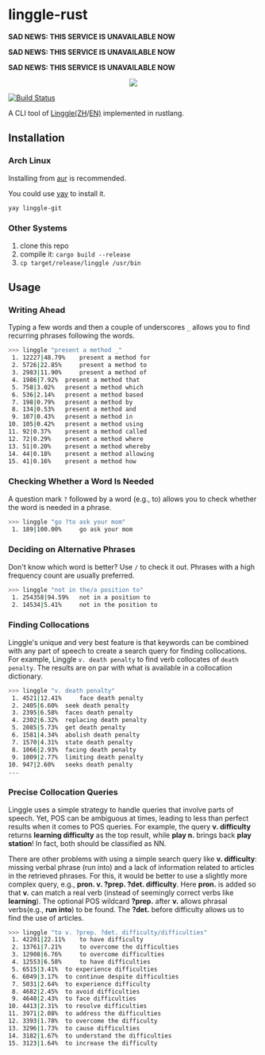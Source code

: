 # linggle-rust

**SAD NEWS: THIS SERVICE IS UNAVAILABLE NOW**

**SAD NEWS: THIS SERVICE IS UNAVAILABLE NOW**

**SAD NEWS: THIS SERVICE IS UNAVAILABLE NOW**

<div align="center"><img src="https://linggle.com/static/img/linggle-logo.png" /></div>

[![Build Status](https://travis-ci.org/OIdiotLin/linggle-rust.svg?branch=master)](https://travis-ci.org/OIdiotLin/linggle-rust)


A CLI tool of [Linggle(ZH](https://linggle.com)/[EN)](https://linggle.com/en) implemented in rustlang.

## Installation

### Arch Linux

Installing from [aur](https://aur.archlinux.org/packages/linggle-git/) is recommended.

You could use [yay](https://github.com/Jguer/yay) to install it.

```bash
yay linggle-git
```

### Other Systems

1. clone this repo 
2. compile it: `cargo build --release`
3. `cp target/release/linggle /usr/bin`

## Usage

### Writing Ahead

Typing a few words and then a couple of underscores `_` allows you to find recurring phrases following the words.

```bash
>>> linggle "present a method _"
 1. 12227|48.79% 	present a method for
 2. 5726|22.85% 	present a method to
 3. 2983|11.90% 	present a method of
 4. 1986|7.92% 	present a method that
 5. 758|3.02% 	present a method which
 6. 536|2.14% 	present a method based
 7. 198|0.79% 	present a method by
 8. 134|0.53% 	present a method and
 9. 107|0.43% 	present a method in
10. 105|0.42% 	present a method using
11. 92|0.37% 	present a method called
12. 72|0.29% 	present a method where
13. 51|0.20% 	present a method whereby
14. 44|0.18% 	present a method allowing
15. 41|0.16% 	present a method how
```

### Checking Whether a Word Is Needed

A question mark `?` followed by a word (e.g., to) allows you to check whether the word is needed in a phrase.

```bash
>>> linggle "go ?to ask your mom"
 1. 189|100.00% 	go ask your mom
```

### Deciding on Alternative Phrases

Don't know which word is better? Use `/` to check it out. Phrases with a high frequency count are usually preferred.

```bash
>>> linggle "not in the/a position to"
 1. 254358|94.59% 	not in a position to
 2. 14534|5.41% 	not in the position to
```

### Finding Collocations

Linggle's unique and very best feature is that keywords can be combined with any part of speech to create a search query for finding collocations. For example, Linggle `v. death penalty` to find verb collocates of `death penalty`. The results are on par with what is available in a collocation dictionary.

```bash
>>> linggle "v. death penalty"
 1. 4521|12.41% 	face death penalty
 2. 2405|6.60% 	seek death penalty
 3. 2395|6.58% 	faces death penalty
 4. 2302|6.32% 	replacing death penalty
 5. 2085|5.73% 	get death penalty
 6. 1581|4.34% 	abolish death penalty
 7. 1570|4.31% 	state death penalty
 8. 1066|2.93% 	facing death penalty
 9. 1009|2.77% 	limiting death penalty
10. 947|2.60% 	seeks death penalty
...
```

### Precise Collocation Queries

Linggle uses a simple strategy to handle queries that involve parts of speech. Yet, POS can be ambiguous at times, leading to less than perfect results when it comes to POS queries. For example, the query **v. difficulty** returns **learning difficulty** as the top result, while **play n.** brings back **play station**! In fact, both should be classified as NN. 

There are other problems with using a simple search query like **v. difficulty**: missing verbal phrase (run into) and a lack of information related to articles in the retrieved phrases. For this, it would be better to use a slightly more complex query, e.g., **pron. v. ?prep. ?det. difficulty**. Here **pron.** is added so that **v.** can match a real verb (instead of seemingly correct verbs like **learning**). The optional POS wildcard **?prep.** after **v.** allows phrasal verbs(e.g., **run into**) to be found. The **?det.** before difficulty allows us to find the use of articles.

```bash
>>> linggle "to v. ?prep. ?det. difficulty/difficulties"
 1. 42201|22.11% 	to have difficulty
 2. 13761|7.21% 	to overcome the difficulties
 3. 12908|6.76% 	to overcome difficulties
 4. 12553|6.58% 	to have difficulties
 5. 6515|3.41% 	to experience difficulties
 6. 6049|3.17% 	to continue despite difficulties
 7. 5031|2.64% 	to experience difficulty
 8. 4682|2.45% 	to avoid difficulties
 9. 4640|2.43% 	to face difficulties
10. 4413|2.31% 	to resolve difficulties
11. 3971|2.08% 	to address the difficulties
12. 3393|1.78% 	to overcome the difficulty
13. 3296|1.73% 	to cause difficulties
14. 3182|1.67% 	to understand the difficulties
15. 3123|1.64% 	to increase the difficulty

```
